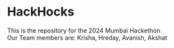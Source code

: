 # HackHocks
This is the repository for the 2024 Mumbai Hackethon
<br>
Our Team members are: Krisha, Hreday, Avanish, Akshat
